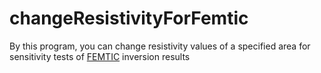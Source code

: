 # changeResistivityForFemtic
By this program, you can change resistivity values of a specified area for sensitivity tests of [FEMTIC](https://github.com/yoshiya-usui/femtic.git) inversion results
